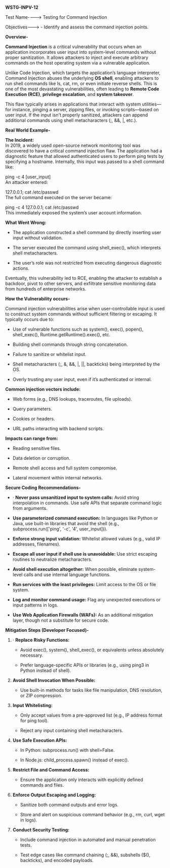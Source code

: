 **WSTG-INPV-12**

Test Name----\> Testing for Command Injection

Objectives---\> \- Identify and assess the command injection points.

**Overview-**

**Command Injection** is a critical vulnerability that occurs when an application incorporates user input into system-level commands without proper sanitization. It allows attackers to inject and execute arbitrary commands on the host operating system via a vulnerable application.

Unlike Code Injection, which targets the application’s language interpreter, Command Injection abuses the underlying **OS shell**, enabling attackers to run shell commands like ls, cat, rm, or even initiate reverse shells. This is one of the most devastating vulnerabilities, often leading to **Remote Code Execution (RCE)**, **privilege escalation**, and **system takeover**.

This flaw typically arises in applications that interact with system utilities—for instance, pinging a server, zipping files, or invoking scripts—based on user input. If the input isn't properly sanitized, attackers can append additional commands using shell metacharacters (;, &&, |, etc.).

**Real World Example-**

**The Incident:**  
In 2019, a widely used open-source network monitoring tool was discovered to have a critical command injection flaw. The application had a diagnostic feature that allowed authenticated users to perform ping tests by specifying a hostname. Internally, this input was passed to a shell command like:

ping \-c 4 \[user\_input\]  
An attacker entered:

127.0.0.1; cat /etc/passwd  
The full command executed on the server became:

ping \-c 4 127.0.0.1; cat /etc/passwd  
This immediately exposed the system’s user account information.

**What Went Wrong:**

* The application constructed a shell command by directly inserting user input without validation.

* The server executed the command using shell\_exec(), which interprets shell metacharacters.

* The user’s role was not restricted from executing dangerous diagnostic actions.

Eventually, this vulnerability led to RCE, enabling the attacker to establish a backdoor, pivot to other servers, and exfiltrate sensitive monitoring data from hundreds of enterprise networks.

**How the Vulnerability occurs-**

Command injection vulnerabilities arise when user-controllable input is used to construct system commands without sufficient filtering or escaping. It typically occurs due to:

* Use of vulnerable functions such as system(), exec(), popen(), shell\_exec(), Runtime.getRuntime().exec(), etc.

* Building shell commands through string concatenation.

* Failure to sanitize or whitelist input.

* Shell metacharacters (;, &, &&, |, ||, backticks) being interpreted by the OS.

* Overly trusting any user input, even if it’s authenticated or internal.

**Common injection vectors include:**

* Web forms (e.g., DNS lookups, traceroutes, file uploads).

* Query parameters.

* Cookies or headers.

* URL paths interacting with backend scripts.

**Impacts can range from:**

* Reading sensitive files.

* Data deletion or corruption.

* Remote shell access and full system compromise.

* Lateral movement within internal networks.

**Secure Coding Recommendations-**

* ·  **Never pass unsanitized input to system calls:** Avoid string interpolation in commands. Use safe APIs that separate command logic from arguments.

* **Use parameterized command execution:** In languages like Python or Java, use built-in libraries that avoid the shell (e.g., subprocess.run(\['ping', '-c', '4', user\_input\])).

* **Enforce strong input validation:** Whitelist allowed values (e.g., valid IP addresses, filenames).

* **Escape all user input if shell use is unavoidable:** Use strict escaping routines to neutralize metacharacters.

* **Avoid shell execution altogether:** When possible, eliminate system-level calls and use internal language functions.

* **Run services with the least privileges:** Limit access to the OS or file system.

* **Log and monitor command usage:** Flag any unexpected executions or input patterns in logs.

* **Use Web Application Firewalls (WAFs):** As an additional mitigation layer, though not a substitute for secure code.

**Mitigation Steps (Developer Focused)-**

1. ·  **Replace Risky Functions:**

   * Avoid exec(), system(), shell\_exec(), or equivalents unless absolutely necessary.

   * Prefer language-specific APIs or libraries (e.g., using ping3 in Python instead of shell).

2. **Avoid Shell Invocation When Possible:**

   * Use built-in methods for tasks like file manipulation, DNS resolution, or ZIP compression.

3. **Input Whitelisting:**

   * Only accept values from a pre-approved list (e.g., IP address format for ping tool).

   * Reject any input containing shell metacharacters.

4. **Use Safe Execution APIs:**

   * In Python: subprocess.run() with shell=False.

   * In Node.js: child\_process.spawn() instead of exec().

5. **Restrict File and Command Access:**

   * Ensure the application only interacts with explicitly defined commands and files.

6. **Enforce Output Escaping and Logging:**

   * Sanitize both command outputs and error logs.

   * Store and alert on suspicious command behavior (e.g., rm, curl, wget in logs).

7. **Conduct Security Testing:**

   * Include command injection in automated and manual penetration tests.

   * Test edge cases like command chaining (;, &&), subshells ($(), backticks), and encoded payloads.

